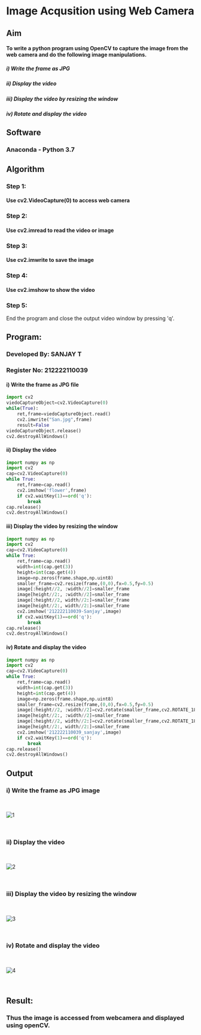 # Image Acqusition using Web Camera
## Aim
 
#### To write a python program using OpenCV to capture the image from the web camera and do the following image manipulations.
##### i) Write the frame as JPG 
##### ii) Display the video 
##### iii) Display the video by resizing the window
##### iv) Rotate and display the video

## Software 

### Anaconda - Python 3.7

## Algorithm

### Step 1:

#### Use cv2.VideoCapture(0) to access web camera

### Step 2:

#### Use cv2.imread to read the video or image

### Step 3:

#### Use cv2.imwrite to save the image

### Step 4:

#### Use cv2.imshow to show the video

### Step 5:

End the program and close the output video window by pressing 'q'.

## Program:

### Developed By: SANJAY T
### Register No: 212222110039

#### i) Write the frame as JPG file
```py
import cv2
viedoCaptureObject=cv2.VideoCapture(0)
while(True):
    ret,frame=viedoCaptureObject.read()
    cv2.imwrite("San.jpg",frame)
    result=False
viedoCaptureObject.release()
cv2.destroyAllWindows()
```
#### ii) Display the video
```py
import numpy as np
import cv2
cap=cv2.VideoCapture(0)
while True:
    ret,frame=cap.read()
    cv2.imshow('flower',frame)
    if cv2.waitKey(1)==ord('q'):
        break
cap.release()
cv2.destroyAllWindows()
```

#### iii) Display the video by resizing the window
```py
import numpy as np
import cv2
cap=cv2.VideoCapture(0)
while True:
    ret,frame=cap.read()
    width=int(cap.get(3))
    height=int(cap.get(4))
    image=np.zeros(frame.shape,np.uint8)
    smaller_frame=cv2.resize(frame,(0,0),fx=0.5,fy=0.5)
    image[:height//2, :width//2]=smaller_frame
    image[height//2:, :width//2]=smaller_frame
    image[:height//2, width//2:]=smaller_frame
    image[height//2:, width//2:]=smaller_frame
    cv2.imshow('212222110039-Sanjay',image)
    if cv2.waitKey(1)==ord('q'):
        break
cap.release()
cv2.destroyAllWindows()
```
#### iv) Rotate and display the video

```py
import numpy as np
import cv2
cap=cv2.VideoCapture(0)
while True:
    ret,frame=cap.read()
    width=int(cap.get(3))
    height=int(cap.get(4))
    image=np.zeros(frame.shape,np.uint8)
    smaller_frame=cv2.resize(frame,(0,0),fx=0.5,fy=0.5)
    image[:height//2, :width//2]=cv2.rotate(smaller_frame,cv2.ROTATE_180)
    image[height//2:, :width//2]=smaller_frame
    image[:height//2, width//2:]=cv2.rotate(smaller_frame,cv2.ROTATE_180)
    image[height//2:, width//2:]=smaller_frame
    cv2.imshow('212222110039_sanjay',image)
    if cv2.waitKey(1)==ord('q'):
        break
cap.release()
cv2.destroyAllWindows()
```
## Output

### i) Write the frame as JPG image
</br>

![1](https://github.com/sanjaythiyagarajan/Image_Acqusition-_using_Web_Camera/assets/119409242/f5407c87-cacd-4aec-8cfd-0df17c079035)


</br>


### ii) Display the video
</br>

![2](https://github.com/sanjaythiyagarajan/Image_Acqusition-_using_Web_Camera/assets/119409242/27088a80-228a-4642-8a96-00edfebdf485)


</br>


### iii) Display the video by resizing the window
</br>

![3](https://github.com/sanjaythiyagarajan/Image_Acqusition-_using_Web_Camera/assets/119409242/5fce98f0-2fb9-4943-a04c-739e157055a9)



</br>



### iv) Rotate and display the video
</br>

![4](https://github.com/sanjaythiyagarajan/Image_Acqusition-_using_Web_Camera/assets/119409242/24567224-c660-47f3-837c-5a4bc90e0fe0)


</br>





## Result:
### Thus the image is accessed from webcamera and displayed using openCV.
